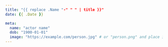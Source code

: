 ```yaml
---
title: "{{ replace .Name "-" " " | title }}"
date: {{ .Date }}

meta:
  name: "actor name"
  dob: "1900-01-01"
  image: "https://example.com/person.jpg" # or "person.png" and place it in assets/images/people
---
```

